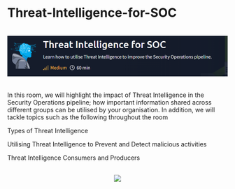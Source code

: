 # Threat-Intelligence-for-SOC
<p align="center">
<br/>
  <img src="intro.png"/>
<br/>
<br/>
</p>
In this room, we will highlight the impact of Threat Intelligence in the Security Operations pipeline; how important information shared across different groups can be utilised by your organisation. In addition, we will tackle topics such as the following throughout the room

Types of Threat Intelligence

Utilising Threat Intelligence to Prevent and Detect malicious activities

Threat Intelligence Consumers and Producers


<p align="center">
<br/>
  <img src="q1.png"/>
<br/>
<br/>
</p>
